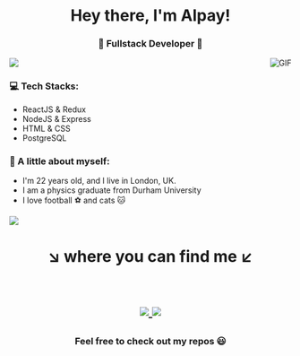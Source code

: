 <h1 align="center"> Hey there, I'm Alpay! </h1>
<h3 align="center">🚀 Fullstack Developer 🚀</h3>

<img src="https://yata-apix-a9caea66-ad78-425f-aa08-e292558ebb65.lss.locawebcorp.com.br/b7c7dbff38ae4f419c94ce8d2254b9d9.png"> 

<img align="right" alt="GIF" src="https://raw.githubusercontent.com/haoruilee/haoruilee/master/pic/pusheencode.gif" />

### 💻 Tech Stacks:
- ReactJS & Redux
- NodeJS & Express
- HTML & CSS
- PostgreSQL

### 👧 A little about myself:
- I'm 22 years old, and I live in London, UK.
- I am a physics graduate from Durham University
- I love football ⚽ and cats 🐱

<img src="https://yata-apix-a9caea66-ad78-425f-aa08-e292558ebb65.lss.locawebcorp.com.br/b7c7dbff38ae4f419c94ce8d2254b9d9.png"> 

<h1 align="center">
↘️ where you can find me ↙️
  
  <p align="center"><br/>
     <a href="https://www.linkedin.com/in/alpayhassan">
      <img src="https://img.shields.io/badge/LinkedIn-alpay--hassan-blue">
     </a>
    <a href="https://alpayhassan.com">
      <img src="https://img.shields.io/badge/Portfolio-alpayhassan-green">
     </a>
  </p>
</h1>

<h3 align="center"><strong> Feel free to check out my repos 😃 </strong> </h3>
